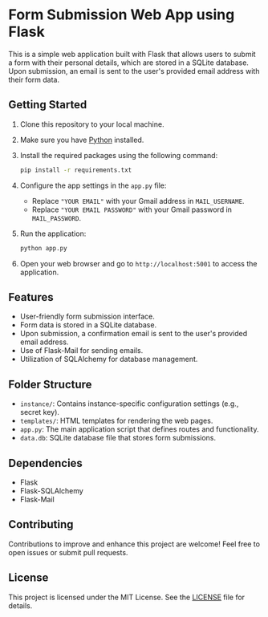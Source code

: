 
# Form Submission Web App using Flask

This is a simple web application built with Flask that allows users to submit a form with their personal details, which are stored in a SQLite database. Upon submission, an email is sent to the user's provided email address with their form data.

## Getting Started

1. Clone this repository to your local machine.
2. Make sure you have [Python](https://www.python.org/) installed.
3. Install the required packages using the following command:

   ```bash
   pip install -r requirements.txt
   ```

4. Configure the app settings in the `app.py` file:
   - Replace `"YOUR EMAIL"` with your Gmail address in `MAIL_USERNAME`.
   - Replace `"YOUR EMAIL PASSWORD"` with your Gmail password in `MAIL_PASSWORD`.

5. Run the application:

   ```bash
   python app.py
   ```

6. Open your web browser and go to `http://localhost:5001` to access the application.

## Features

- User-friendly form submission interface.
- Form data is stored in a SQLite database.
- Upon submission, a confirmation email is sent to the user's provided email address.
- Use of Flask-Mail for sending emails.
- Utilization of SQLAlchemy for database management.

## Folder Structure

- `instance/`: Contains instance-specific configuration settings (e.g., secret key).
- `templates/`: HTML templates for rendering the web pages.
- `app.py`: The main application script that defines routes and functionality.
- `data.db`: SQLite database file that stores form submissions.

## Dependencies

- Flask
- Flask-SQLAlchemy
- Flask-Mail

## Contributing

Contributions to improve and enhance this project are welcome! Feel free to open issues or submit pull requests.

## License

This project is licensed under the MIT License. See the [LICENSE](LICENSE) file for details.
```
